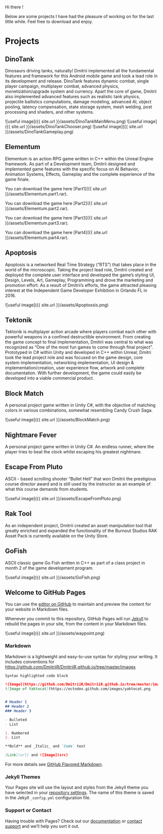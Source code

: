 ﻿Hi there ! 

Below are some projects I have had the pleasure of working on for the last little while. Feel free to download and enjoy. 

# Projects 

## DinoTank

Dinosaurs driving tanks, naturally! Dmitrii implemented all the fundamental features and framework for this Android mobile game and took a lead role in its development and release. DinoTank features dynamic combat, single player campaign, multiplayer combat, advanced physics, monetization/upgrade system and currency. Apart the core of game, Dmitrii also implemented advanced features such as realistic tank physics, projectile ballistics computations, damage modeling, advanced AI, object pooling, latency compensation, state storage system, mesh welding, post processing and shaders, and other systems. 

![useful image]({{ site.url }}/assets/DinoTankMainMenu.png)
![useful image]({{ site.url }}/assets/DinoTankChooser.png)
![useful image]({{ site.url }}/assets/DinoTankGameplay.png)

## Elementum

Elementum is an action RPG game written in C++ within the Unreal Engine framework. As part of a Development team, Dmitrii designed and implemented game features with the specific focus on AI Behavior, Animation Systems, Effects, Gameplay and the complete experience of the game finale. 

You can download the game here [Part1]({{ site.url }}/assets/Elementum.part1.rar).

You can download the game here [Part2]({{ site.url }}/assets/Elementum.part2.rar).

You can download the game here [Part3]({{ site.url }}/assets/Elementum.part3.rar).

You can download the game here [Part4]({{ site.url }}/assets/Elementum.part4.rar).

## Apoptosis

Apoptosis is a networked Real Time Strategy (“RTS”) that takes place in the world of the microscopic. Taking the project lead role, Dmitrii created and deployed the complete user interface and developed the game’s styling UI, Design, Levels, Art, Gameplay, Programming and drove the marketing and promotion effort. As a result of Dmitrii’s efforts, the game attracted pleasing interest at the Independent Game Developer Exhibition in Orlando FL in 2016. 

![useful image]({{ site.url }}/assets/Apoptossis.png)


## Tektonik

Tektonik is multiplayer action arcade where players combat each other with powerful weapons in a confined destructible environment. From creating the game concept to final implementation, Dmitrii was central to what was recognized as “One of the most fun games to come through final project”. Prototyped in C# within Unity and developed in C++ within Unreal, Dmitri took the lead project role and was focused on the game design, core system implementation, networking implementation, UI design & implementation/creation, user experience flow, artwork and complete documentation. With further development, the game could easily be developed into a viable commercial product.

## Block Match

A personal project game written in Unity C#, with the objective of matching colors in various combinations, somewhat resembling Candy Crush Saga.

![useful image]({{ site.url }}/assets/BlockMatch.png)

## Nightmare Fever

A personal project game written in Unity C#. An endless runner, where the player tries to beat the clock whilst escaping his greatest nightmare.

## Escape From Pluto

ASCII - based scrolling shooter “Bullet Hell” that won Dmitrii the prestigious course director award and is still used by the instructor as an example of what this course demands from students.

![useful image]({{ site.url }}/assets/EscapeFromPluto.png)

## Rak Tool 

As an independent project, Dmitrii created an asset manipulation tool that greatly enriched and expanded the functionality of the Burnout Studios RAK Asset Pack is currently available on the Unity Store. 

## GoFish

ASCII classic game Go Fish written in C++ as part of a class project in month 2 of the game development program.  

![useful image]({{ site.url }}/assets/GoFish.png)









## Welcome to GitHub Pages

You can use the [editor on GitHub](https://github.com/DmitriiR/DmitriiR.github.io/edit/master/README.md) to maintain and preview the content for your website in Markdown files.

Whenever you commit to this repository, GitHub Pages will run [Jekyll](https://jekyllrb.com/) to rebuild the pages in your site, from the content in your Markdown files.

![useful image]({{ site.url }}/assets/waypoint.png)

### Markdown

Markdown is a lightweight and easy-to-use syntax for styling your writing. It includes conventions for
https://github.com/DmitriiR/DmitriiR.github.io/tree/master/images

```markdown
Syntax highlighted code block

![Image](https://github.com/DmitriiR/DmitriiR.github.io/tree/master/images/waypoint.png)
![Image of Yaktocat](https://octodex.github.com/images/yaktocat.png


# Header 1
## Header 2
### Header 3

- Bulleted
- List

1. Numbered
2. List

**Bold** and _Italic_ and `Code` text

[Link](url) and ![Image](src)
```

For more details see [GitHub Flavored Markdown](https://guides.github.com/features/mastering-markdown/).

### Jekyll Themes

Your Pages site will use the layout and styles from the Jekyll theme you have selected in your [repository settings](https://github.com/DmitriiR/DmitriiR.github.io/settings). The name of this theme is saved in the Jekyll `_config.yml` configuration file.

### Support or Contact

Having trouble with Pages? Check out our [documentation](https://help.github.com/categories/github-pages-basics/) or [contact support](https://github.com/contact) and we’ll help you sort it out.
